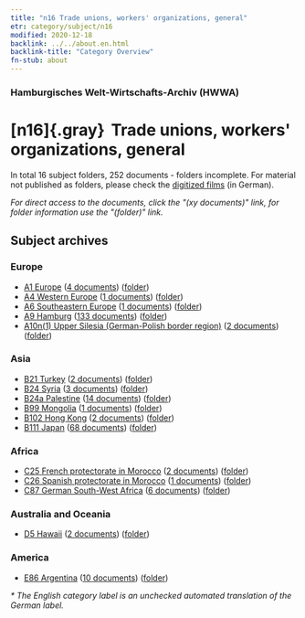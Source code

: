 ```yaml
---
title: "n16 Trade unions, workers' organizations, general"
etr: category/subject/n16
modified: 2020-12-18
backlink: ../../about.en.html
backlink-title: "Category Overview"
fn-stub: about
---
```


### Hamburgisches Welt-Wirtschafts-Archiv (HWWA)
# [n16]{.gray}&#8201; Trade unions, workers' organizations, general&#160; 





In total 16 subject folders, 252 documents - folders incomplete.
For material not published as folders, please check the [digitized films](/film/h1_sh) (in German).

_For direct access to the documents, click the "(xy documents)" link, for folder information use the "(folder)" link._

## Subject archives



### Europe

- [A1 Europe](../../../geo/about.en.html#A1) (<a href="https://dfg-viewer.de/show/?tx_dlf[id]=https://pm20.zbw.eu/mets/sh/1408xx/140892/1452xx/145239/public.mets.en.xml" target="_blank">4 documents</a>) ([folder](http://purl.org/pressemappe20/folder/sh/140892,145239))
- [A4 Western Europe](../../../geo/about.en.html#A4) (<a href="https://dfg-viewer.de/show/?tx_dlf[id]=https://pm20.zbw.eu/mets/sh/1408xx/140897/1452xx/145239/public.mets.en.xml" target="_blank">1 documents</a>) ([folder](http://purl.org/pressemappe20/folder/sh/140897,145239))
- [A6 Southeastern Europe](../../../geo/about.en.html#A6) (<a href="https://dfg-viewer.de/show/?tx_dlf[id]=https://pm20.zbw.eu/mets/sh/1409xx/140900/1452xx/145239/public.mets.en.xml" target="_blank">1 documents</a>) ([folder](http://purl.org/pressemappe20/folder/sh/140900,145239))
- [A9 Hamburg](../../../geo/about.en.html#A9) (<a href="https://dfg-viewer.de/show/?tx_dlf[id]=https://pm20.zbw.eu/mets/sh/1409xx/140905/1452xx/145239/public.mets.en.xml" target="_blank">133 documents</a>) ([folder](http://purl.org/pressemappe20/folder/sh/140905,145239))
- [A10n(1) Upper Silesia (German-Polish border region)](../../../geo/about.en.html#A10n(1)) (<a href="https://dfg-viewer.de/show/?tx_dlf[id]=https://pm20.zbw.eu/mets/sh/1409xx/140948/1452xx/145239/public.mets.en.xml" target="_blank">2 documents</a>) ([folder](http://purl.org/pressemappe20/folder/sh/140948,145239))

### Asia

- [B21 Turkey](../../../geo/about.en.html#B21) (<a href="https://dfg-viewer.de/show/?tx_dlf[id]=https://pm20.zbw.eu/mets/sh/1411xx/141111/1452xx/145239/public.mets.en.xml" target="_blank">2 documents</a>) ([folder](http://purl.org/pressemappe20/folder/sh/141111,145239))
- [B24 Syria](../../../geo/about.en.html#B24) (<a href="https://dfg-viewer.de/show/?tx_dlf[id]=https://pm20.zbw.eu/mets/sh/1411xx/141114/1452xx/145239/public.mets.en.xml" target="_blank">3 documents</a>) ([folder](http://purl.org/pressemappe20/folder/sh/141114,145239))
- [B24a Palestine](../../../geo/about.en.html#B24a) (<a href="https://dfg-viewer.de/show/?tx_dlf[id]=https://pm20.zbw.eu/mets/sh/1411xx/141115/1452xx/145239/public.mets.en.xml" target="_blank">14 documents</a>) ([folder](http://purl.org/pressemappe20/folder/sh/141115,145239))
- [B99 Mongolia](../../../geo/about.en.html#B99) (<a href="https://dfg-viewer.de/show/?tx_dlf[id]=https://pm20.zbw.eu/mets/sh/1412xx/141261/1452xx/145239/public.mets.en.xml" target="_blank">1 documents</a>) ([folder](http://purl.org/pressemappe20/folder/sh/141261,145239))
- [B102 Hong Kong](../../../geo/about.en.html#B102) (<a href="https://dfg-viewer.de/show/?tx_dlf[id]=https://pm20.zbw.eu/mets/sh/1412xx/141268/1452xx/145239/public.mets.en.xml" target="_blank">2 documents</a>) ([folder](http://purl.org/pressemappe20/folder/sh/141268,145239))
- [B111 Japan](../../../geo/about.en.html#B111) (<a href="https://dfg-viewer.de/show/?tx_dlf[id]=https://pm20.zbw.eu/mets/sh/1412xx/141272/1452xx/145239/public.mets.en.xml" target="_blank">68 documents</a>) ([folder](http://purl.org/pressemappe20/folder/sh/141272,145239))

### Africa

- [C25 French protectorate in Morocco](../../../geo/about.en.html#C25) (<a href="https://dfg-viewer.de/show/?tx_dlf[id]=https://pm20.zbw.eu/mets/sh/1413xx/141358/1452xx/145239/public.mets.en.xml" target="_blank">2 documents</a>) ([folder](http://purl.org/pressemappe20/folder/sh/141358,145239))
- [C26 Spanish protectorate in Morocco](../../../geo/about.en.html#C26) (<a href="https://dfg-viewer.de/show/?tx_dlf[id]=https://pm20.zbw.eu/mets/sh/1413xx/141359/1452xx/145239/public.mets.en.xml" target="_blank">1 documents</a>) ([folder](http://purl.org/pressemappe20/folder/sh/141359,145239))
- [C87 German South-West Africa](../../../geo/about.en.html#C87) (<a href="https://dfg-viewer.de/show/?tx_dlf[id]=https://pm20.zbw.eu/mets/sh/1414xx/141450/1452xx/145239/public.mets.en.xml" target="_blank">6 documents</a>) ([folder](http://purl.org/pressemappe20/folder/sh/141450,145239))

### Australia and Oceania

- [D5 Hawaii](../../../geo/about.en.html#D5) (<a href="https://dfg-viewer.de/show/?tx_dlf[id]=https://pm20.zbw.eu/mets/sh/1415xx/141595/1452xx/145239/public.mets.en.xml" target="_blank">2 documents</a>) ([folder](http://purl.org/pressemappe20/folder/sh/141595,145239))

### America

- [E86 Argentina](../../../geo/about.en.html#E86) (<a href="https://dfg-viewer.de/show/?tx_dlf[id]=https://pm20.zbw.eu/mets/sh/1416xx/141692/1452xx/145239/public.mets.en.xml" target="_blank">10 documents</a>) ([folder](http://purl.org/pressemappe20/folder/sh/141692,145239))


_* The English category label is an unchecked automated translation of the German label._


